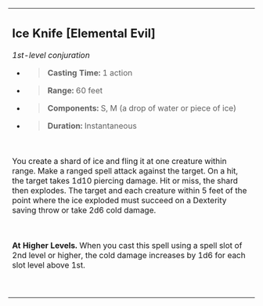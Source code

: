 <table><tbody><tr class="odd"><td><h2 id="ice-knife-elemental-evil"><strong>Ice Knife</strong> [Elemental Evil]</h2><p><em>1st-level conjuration</em></p><ul><li><blockquote><p><strong>Casting Time:</strong> 1 action</p></blockquote></li><li><blockquote><p><strong>Range:</strong> 60 feet</p></blockquote></li><li><blockquote><p><strong>Components:</strong> S, M (a drop of water or piece of ice)</p></blockquote></li><li><blockquote><p><strong>Duration:</strong> Instantaneous</p></blockquote></li></ul><p> </p><p>You create a shard of ice and fling it at one creature within range. Make a ranged spell attack against the target. On a hit, the target takes 1d10 piercing damage. Hit or miss, the shard then explodes. The target and each creature within 5 feet of the point where the ice exploded must succeed on a Dexterity saving throw or take 2d6 cold damage.</p><p> </p><p><strong>At Higher Levels.</strong> When you cast this spell using a spell slot of 2nd level or higher, the cold damage increases by 1d6 for each slot level above 1st.</p><p> </p></td></tr></tbody></table>